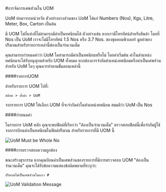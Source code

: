 <!-- add-breadcrumbs -->
#การจัดการเศษส่วนใน UOM

UoM ย่อมาจากหน่วยวัด ตัวอย่างบางส่วนของ UoM ได้แก่ Numbers (Nos), Kgs, Litre, Meter, Box, Carton เป็นต้น

มี UOM ไม่กี่แห่งที่ไม่สามารถมีค่าเป็นทศนิยมได้ ตัวอย่างเช่น หากเรามีโทรทัศน์สำหรับสินค้า โดยที่ Nos เป็น UoM เราจะไม่มีโทรทัศน์ 1.5 Nos หรือ 3.7 Nos. ของชุดคอมพิวเตอร์ มูลค่าของปริมาณสำหรับรายการเหล่านี้ต้องเป็นจำนวนเต็ม

คุณสามารถกำหนดค่าว่า UoM ใดสามารถมีค่าเป็นทศนิยมหรือไม่ โดยค่าเริ่มต้น ค่าในตำแหน่งทศนิยมจะได้รับอนุญาตสำหรับ UOM ทั้งหมด หากต้องการจำกัดตำแหน่งทศนิยมหรือค่าเป็นเศษส่วนสำหรับ UoM ใดๆ คุณควรทำตามขั้นตอนเหล่านี้

####รายการUOM

สำหรับรายการ UOM ไปที่:

`สต๊อค > ตั้งค่า > UoM`

จากรายการ UOM ให้เลือก UOM ที่จะจำกัดค่าในตำแหน่งทศนิยม สมมติว่า UoM เป็น Nos

####กำหนดค่า

ในรายการ UoM หลัก คุณจะพบฟิลด์ที่เรียกว่า "ต้องเป็นจำนวนเต็ม" ตรวจสอบฟิลด์นี้เพื่อจำกัดผู้ใช้จากการป้อนค่าเป็นทศนิยมในฟิลด์ปริมาณ สำหรับรายการที่มี UOM นี้

<img alt="UoM Must be Whole No" class="screenshot" src="{{docs_base_url}}/assets/img/articles/uom-fraction-1.png">

####การตรวจสอบความถูกต้อง

ขณะสร้างธุรกรรม หากคุณป้อนค่าเป็นเศษส่วนของรายการที่มีการตรวจสอบ UOM "ต้องเป็นจำนวนเต็ม" คุณจะได้รับข้อความแสดงข้อผิดพลาดที่ระบุว่า:

`ปริมาณไม่เป็นเศษส่วนในแถว #`

<img alt="UoM Validation Message" class="screenshot" src="{{docs_base_url}}/assets/img/articles/uom-fraction-2.png">


<!-- markdown -->